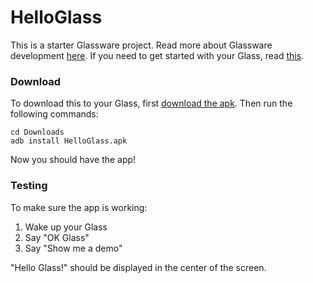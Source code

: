 # HelloGlass
This is a starter Glassware project. Read more about Glassware development [here](https://public.vault.jordanreger.com/projects/glassware). If you need to get started with your Glass, read [this](https://public.vault.jordanreger.com/projects/glass).

### Download
To download this to your Glass, first [download the apk](https://github.com/jordanreger/HelloGlass/releases/download/v1.0.0/HelloGlass.apk). Then run the following commands:

```
cd Downloads
adb install HelloGlass.apk
```

Now you should have the app!

### Testing
To make sure the app is working:

1. Wake up your Glass
2. Say "OK Glass"
3. Say "Show me a demo"

"Hello Glass!" should be displayed in the center of the screen.
